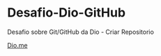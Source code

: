 # Desafio-Dio-GitHub

Desafio sobre Git/GitHub da Dio - Criar Repositorio

[Dio.me](https://web.dio.me/users/eltonbata14)
